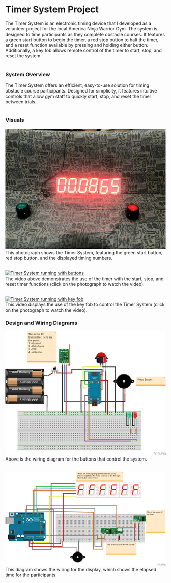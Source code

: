 # Timer System Project
The Timer System is an electronic timing device that I developed as a volunteer project for the local America Ninja Warrior Gym. The system is designed to time participants as they complete obstacle courses. It features a green start button to begin the timer, a red stop button to halt the timer, and a reset function available by pressing and holding either button. Additionally, a key fob allows remote control of the timer to start, stop, and reset the system. <br /> <br />

### System Overview
The Timer System offers an efficient, easy-to-use solution for timing obstacle course participants. Designed for simplicity, it features intuitive controls that allow gym staff to quickly start, stop, and reset the timer between trials. <br /> <br />


### Visuals
![Timer System with the start and stop button](https://github.com/zgreenberg02/TimerSystemProject/blob/master/Images/TimerSystem.jpg?raw=true)
This photograph shows the Timer System, featuring the green start button, red stop button, and the displayed timing numbers. <br /> <br />

[![Timer System running with buttons](http://img.youtube.com/vi/ExlcoNli3zw/0.jpg)](http://www.youtube.com/watch?v=ExlcoNli3zw) <br /> 
The video above demonstrates the use of the timer with the start, stop, and reset timer functions (click on the photograph to watch the video). <br /> <br /> 

[![Timer System running with key fob](http://img.youtube.com/vi/jaDrv7_3Kfk/0.jpg)](http://www.youtube.com/watch?v=jaDrv7_3Kfk) <br /> 
This video displays the use of the key fob to control the Timer System (click on the photograph to watch the video).

### Design and Wiring Diagrams
![Button wiring](https://github.com/zgreenberg02/TimerSystemProject/blob/master/Images/button.png)
Above is the wiring diagram for the buttons that control the system. <br /> <br /> 

![Button wiring](https://github.com/zgreenberg02/TimerSystemProject/blob/master/Images/display.png)
This diagram shows the wiring for the display, which shows the elapsed time for the participants. <br /> <br /> 

